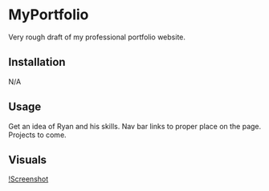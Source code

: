 # MyPortfolio

Very rough draft of my professional portfolio website.

## Installation

N/A

## Usage

Get an idea of Ryan and his skills. Nav bar links to proper place on the page. Projects to come.

## Visuals

 [!Screenshot](assets/portfolio.jpg)
